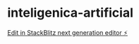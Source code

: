 # inteligenica-artificial

[Edit in StackBlitz next generation editor ⚡️](https://stackblitz.com/~/github.com/fernandoreng/inteligenica-artificial)